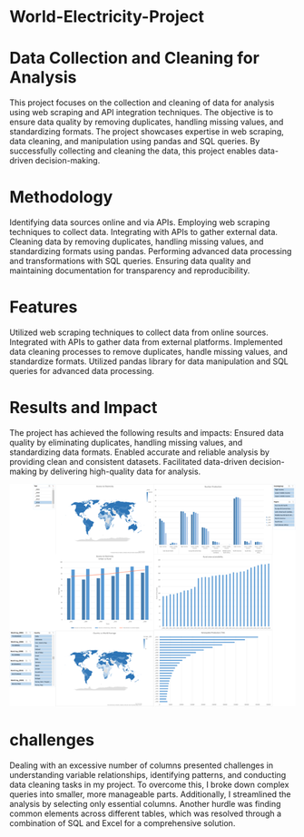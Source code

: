 # World-Electricity-Project

# Data Collection and Cleaning for Analysis

This project focuses on the collection and cleaning of data for analysis using web scraping and API integration techniques. 
The objective is to ensure data quality by removing duplicates, handling missing values, and standardizing formats. 
The project showcases expertise in web scraping, data cleaning, and manipulation using pandas and SQL queries. 
By successfully collecting and cleaning the data, this project enables data-driven decision-making.

# Methodology 
Identifying data sources online and via APIs.
Employing web scraping techniques to collect data.
Integrating with APIs to gather external data.
Cleaning data by removing duplicates, handling missing values, and standardizing formats using pandas.
Performing advanced data processing and transformations with SQL queries.
Ensuring data quality and maintaining documentation for transparency and reproducibility.

# Features

Utilized web scraping techniques to collect data from  online sources.
Integrated with APIs to gather data from external platforms.
Implemented data cleaning processes to remove duplicates, handle missing values, and standardize formats.
Utilized pandas library for data manipulation and SQL queries for advanced data processing.

# Results and Impact

The project has achieved the following results and impacts:
Ensured data quality by eliminating duplicates, handling missing values, and standardizing data formats.
Enabled accurate and reliable analysis by providing clean and consistent datasets.
Facilitated data-driven decision-making by delivering high-quality data for analysis.

![Screenshot](Dashboard_.png)

# challenges
Dealing with an excessive number of columns presented challenges in understanding variable relationships, identifying patterns, and conducting data cleaning tasks in my project. To overcome this, I broke down complex queries into smaller, more manageable parts. Additionally, I streamlined the analysis by selecting only essential columns. Another hurdle was finding common elements across different tables, which was resolved through a combination of SQL and Excel for a comprehensive solution.
